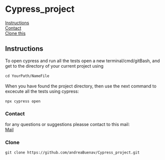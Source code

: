﻿# Cypress_project
 [Instructions](#instructions)<br/>
 [Contact](#contact)<br/>
 [Clone this](#clone) <br/>

 ## Instructions
 To open cypress and run all the tests open a new terminal/cmd/gitBash, and 
 get to the directory of your current project using <br/><br/>
 `cd YourPath/NameFile`<br/><br/>
When you have found the project directory, then use the next command to excecute all the tests using cypress: <br/><br/>
`npx cypress open`
### Contact 
for any questions or suggestions pleasse contact to this mail:<br/>
[Mail](andrea.buenaventura@globant.com)<br/>
### Clone
`git clone https://github.com/andreaBuenav/Cypress_project.git` 

